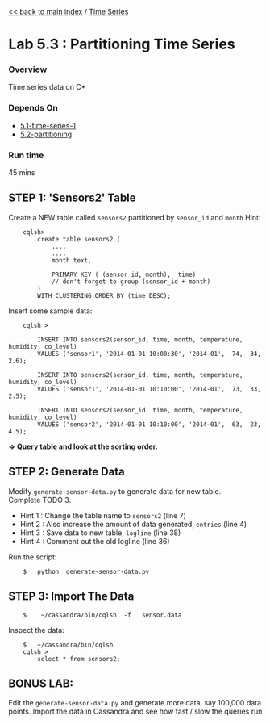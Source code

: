 <link rel='stylesheet' href='../assets/css/main.css'/>

[<< back to main index](../README.md) / [Time Series](README.md) 

Lab 5.3 : Partitioning Time Series
====================

### Overview
Time series data on C*

### Depends On 
* [5.1-time-series-1](5.1-time-series-1.md)
* [5.2-partitioning](5.2-generate-data.md)

### Run time
45 mins


## STEP 1: 'Sensors2' Table
Create a NEW table called `sensors2` partitioned by `sensor_id` and `month`
Hint:
```
    cqlsh> 
        create table sensors2 (
            ....
            ....
            month text,

            PRIMARY KEY ( (sensor_id, month),  time)
            // don't forget to group (sensor_id + month)
        )
        WITH CLUSTERING ORDER BY (time DESC);
```

Insert some sample data:
```
    cqlsh > 

        INSERT INTO sensors2(sensor_id, time, month, temperature, humidity, co_level)
        VALUES ('sensor1', '2014-01-01 10:00:30', '2014-01',  74,  34, 2.6);

        INSERT INTO sensors2(sensor_id, time, month, temperature, humidity, co_level)
        VALUES ('sensor1', '2014-01-01 10:10:00', '2014-01',  73,  33, 2.5);

        INSERT INTO sensors2(sensor_id, time, month, temperature, humidity, co_level)
        VALUES ('sensor2', '2014-01-01 10:10:00', '2014-01',  63,  23, 4.5);
```

**=> Query table and look at the sorting order.** 


## STEP 2: Generate Data
Modify `generate-sensor-data.py` to generate data for new table.  
Complete TODO 3.

* Hint 1 : Change the table name to `sensors2` (line 7)  
* Hint 2 : Also increase the amount of data generated, `entries` (line 4)  
* Hint 3 : Save data to new table, `logline` (line 38)  
* Hint 4 : Comment out the old logline (line 36)

Run the script:
```
    $   python  generate-sensor-data.py
```


## STEP 3: Import The Data
```
    $    ~/cassandra/bin/cqlsh  -f   sensor.data
```

Inspect the data:
```
    $   ~/cassandra/bin/cqlsh
    cqlsh >    
        select * from sensors2;
```



## BONUS LAB:
Edit the `generate-sensor-data.py` and generate more data, say 100,000 data points.  Import the data in Cassandra and see how fast / slow the queries run
